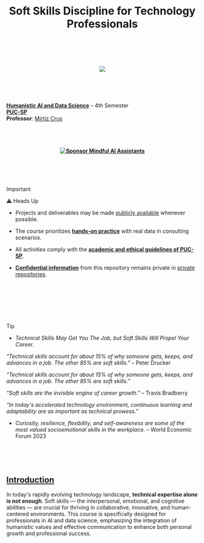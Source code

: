 
<br>


# <p align="center">  Soft Skills Discipline for Technology Professionals

<br><br><br>


<p align="center">
   <img src="https://github.com/user-attachments/assets/791a69e2-d09a-429f-9257-f6667fff5c04 ">
 </p>

<br><br><br>


[**Humanistic AI and Data Science**]() – 4th Semester  
[**PUC-SP**]()   
**Professor**: [Mirtiz Crus]()


<br><br>




#### <p align="center"> [![Sponsor Mindful AI Assistants](https://img.shields.io/badge/Sponsor-%C2%B7%C2%B7%C2%B7%20Mindful%20AI%20Assistants%20%C2%B7%C2%B7%C2%B7-brightgreen?logo=GitHub)](https://github.com/sponsors/Mindful-AI-Assistants)



<!--Confidentiality Statement-->

<br><br><br>


> [!IMPORTANT]
>
> ⚠️ Heads Up 
>
> * Projects and deliverables may be made [publicly available]() whenever possible.
>
> * The course prioritizes [**hands-on practice**]() with real data in consulting scenarios.
>
> *  All activities comply with the [**academic and ethical guidelines of PUC-SP**]().
>
> * [**Confidential information**]() from this repository remains private in [private repositories]().
>
>  

<br>

#  

<br><br>

<!--End-->


> [!TIP]
>
>  * *Technical Skills May Get You The Job, but Soft Skills Will Propel Your Career.*
> 
>  *“Technical skills account for about 15% of why someone gets, keeps, and advances in a job. The other 85% are soft skills.”*  – Peter Drucker
>
> *“Technical skills account for about 15% of why someone gets, keeps, and advances in a job. The other 85% are soft skills.”*
>
>  *“Soft skills are the invisible engine of career growth.”* – Travis Bradberry
>
>  *“In today's accelerated technology environment, continuous learning and adaptability are as important as technical prowess.”*
>
> * *Curiosity, resilience, flexibility, and self-awareness are some of the most valued socioemotional skills in the workplace.* – World Economic Forum 2023
>
>



<br><br><br>

<!--End-->



## [Introduction]()

In today's rapidly evolving technology landscape, **technical expertise alone is not enough**. Soft skills — the interpersonal, emotional, and cognitive abilities — are crucial for thriving in collaborative, innovative, and human-centered environments. This course is specifically designed for professionals in AI and data science, emphasizing the integration of humanistic values and effective communication to enhance both personal growth and professional success.


<br><br>
